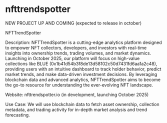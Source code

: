 # nfttrendspotter
NEW PROJECT UP AND COMING  (expected to release in october)


NFTTrendSpotter

Description: NFTTrendSpotter is a cutting-edge analytics platform designed to empower NFT collectors, developers, and investors with real-time insights into ownership trends, trading volumes, and market dynamics. Launching in October 2025, our platform will focus on high-value collections like BLUE (0x1b41d54b3f8de13d58102c50d7431fd6aa1a2c48), providing users with an intuitive dashboard to track holder behavior, predict market trends, and make data-driven investment decisions. By leveraging blockchain data and advanced analytics, NFTTrendSpotter aims to become the go-to resource for understanding the ever-evolving NFT landscape.

Website: nfttrendspotter.io (in development, launching October 2025)

Use Case: We will use blockchain data to fetch asset ownership, collection metadata, and trading activity for in-depth market analysis and trend forecasting.


